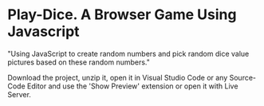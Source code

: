 # Play-Dice. A Browser Game Using Javascript
"Using JavaScript to create random numbers and pick random dice value pictures based on these random numbers."

Download the project, unzip it, open it in Visual Studio Code or any Source-Code Editor and use the 'Show Preview' extension or open it with Live Server.
